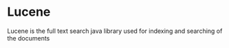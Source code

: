 # Lucene
Lucene is the full text search java library used for indexing and searching of the documents
